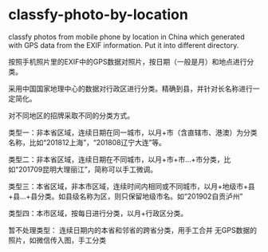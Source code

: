 # classfy-photo-by-location
classfy photos from mobile phone by location in China which generated with GPS data from the EXIF information.  Put it into different directory.

按照手机照片里的EXIF中的GPS数据对照片，按日期（一般是月）和地点进行分类。

采用中国国家地理中心的数据对行政区进行分类。精确到县，并针对长名称进行一定简化。

对不同地区的招牌采取不同的分类方式。

类型一：非本省区域，连续日期在同一城市，以月+市（含直辖市、港澳）为分类名称，比如“201812上海”，“201808辽宁大连”等。

类型二：非本省区域，连续日期在不同城市，以月+市+市...+市分类，比如“201709昆明大理丽江”，简称可以手工微调。

类型三：本省区域，非本市区域，连续时间内相同或不同城市，以月+地级市+县+县...+县分类。如县级名称为区，则只保留地级市名。如“201902自贡泸州”

类型四：本市区域，按每日进行分类，以月+行政区分类。

暂不处理类型：
连续日期内的本省和邻省的跨省分类，用手工合并
无GPS数据的照片，如微信传入图，手工分类

